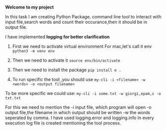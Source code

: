 **Welcome to my project**


In this task I am creating Python Package, command line tool to interact with input file,search words and count their occurance,then it should be in output file.

I have implemented **logging for better clarification**

 
 
 1. First we need to activate virtual environment For mac,let's call it
    env `python3 -m venv env`
 2. Then we need to activate it
                       `source env/bin/activate`
 3. Then we need to install the package
	        `pip install e .`
  
 4. To run specific the tool ,you should use
    `my-cli -i <filename> -w <words> -o <output filename>`

   To be more specific we could use:
  `my-cli -i some.txt -w
    giorgi,epam,s -o txt.txt`
    
  For this we need to mention the
     -i input file, which program will open
     -o output file,the filename in which output should be written
     -w the words seperated by comma.
I have used logging.error and logging.info
In every execution log file is created mentioning the tool process.

